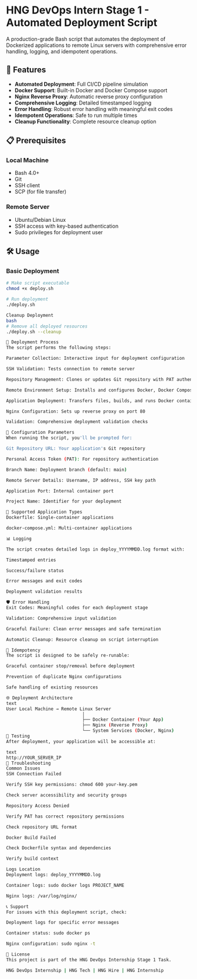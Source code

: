 # HNG DevOps Intern Stage 1 - Automated Deployment Script

A production-grade Bash script that automates the deployment of Dockerized applications to remote Linux servers with comprehensive error handling, logging, and idempotent operations.

## 🚀 Features

- **Automated Deployment**: Full CI/CD pipeline simulation
- **Docker Support**: Built-in Docker and Docker Compose support
- **Nginx Reverse Proxy**: Automatic reverse proxy configuration
- **Comprehensive Logging**: Detailed timestamped logging
- **Error Handling**: Robust error handling with meaningful exit codes
- **Idempotent Operations**: Safe to run multiple times
- **Cleanup Functionality**: Complete resource cleanup option

## 📋 Prerequisites

### Local Machine
- Bash 4.0+
- Git
- SSH client
- SCP (for file transfer)

### Remote Server
- Ubuntu/Debian Linux
- SSH access with key-based authentication
- Sudo privileges for deployment user

## 🛠️ Usage

### Basic Deployment
```bash
# Make script executable
chmod +x deploy.sh

# Run deployment
./deploy.sh

Cleanup Deployment
bash
# Remove all deployed resources
./deploy.sh --cleanup

📝 Deployment Process
The script performs the following steps:

Parameter Collection: Interactive input for deployment configuration

SSH Validation: Tests connection to remote server

Repository Management: Clones or updates Git repository with PAT authentication

Remote Environment Setup: Installs and configures Docker, Docker Compose, and Nginx

Application Deployment: Transfers files, builds, and runs Docker containers

Nginx Configuration: Sets up reverse proxy on port 80

Validation: Comprehensive deployment validation checks

🔧 Configuration Parameters
When running the script, you'll be prompted for:

Git Repository URL: Your application's Git repository

Personal Access Token (PAT): For repository authentication

Branch Name: Deployment branch (default: main)

Remote Server Details: Username, IP address, SSH key path

Application Port: Internal container port

Project Name: Identifier for your deployment

🐳 Supported Application Types
Dockerfile: Single-container applications

docker-compose.yml: Multi-container applications

📊 Logging

The script creates detailed logs in deploy_YYYYMMDD.log format with:

Timestamped entries

Success/failure status

Error messages and exit codes

Deployment validation results

🛡️ Error Handling
Exit Codes: Meaningful codes for each deployment stage

Validation: Comprehensive input validation

Graceful Failure: Clean error messages and safe termination

Automatic Cleanup: Resource cleanup on script interruption

🔄 Idempotency
The script is designed to be safely re-runable:

Graceful container stop/removal before deployment

Prevention of duplicate Nginx configurations

Safe handling of existing resources

🌐 Deployment Architecture
text
User Local Machine → Remote Linux Server
                             │
                             ├── Docker Container (Your App)
                             ├── Nginx (Reverse Proxy)
                             └── System Services (Docker, Nginx)
🧪 Testing
After deployment, your application will be accessible at:

text
http://YOUR_SERVER_IP
🐛 Troubleshooting
Common Issues
SSH Connection Failed

Verify SSH key permissions: chmod 600 your-key.pem

Check server accessibility and security groups

Repository Access Denied

Verify PAT has correct repository permissions

Check repository URL format

Docker Build Failed

Check Dockerfile syntax and dependencies

Verify build context

Logs Location
Deployment logs: deploy_YYYYMMDD.log

Container logs: sudo docker logs PROJECT_NAME

Nginx logs: /var/log/nginx/

📞 Support
For issues with this deployment script, check:

Deployment logs for specific error messages

Container status: sudo docker ps

Nginx configuration: sudo nginx -t

📄 License
This project is part of the HNG DevOps Internship Stage 1 Task.

HNG DevOps Internship | HNG Tech | HNG Hire | HNG Internship

